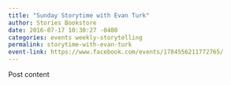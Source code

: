 ```yaml
---
title: "Sunday Storytime with Evan Turk"
author: Stories Bookstore
date: 2016-07-17 10:30:27 -0400
categories: events weekly-storytelling
permalink: storytime-with-evan-turk
event-link: https://www.facebook.com/events/1784556211772765/
---
```

Post content
